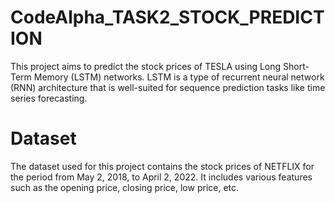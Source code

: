 # CodeAlpha_TASK2_STOCK_PREDICTION
This project aims to predict the stock prices of TESLA using Long Short-Term Memory (LSTM) networks. LSTM is a type of recurrent neural network (RNN) architecture that is well-suited for sequence prediction tasks like time series forecasting.

# Dataset
The dataset used for this project contains the stock prices of NETFLIX for the period from May 2, 2018, to April 2, 2022. It includes various features such as the opening price, closing price, low price, etc.

